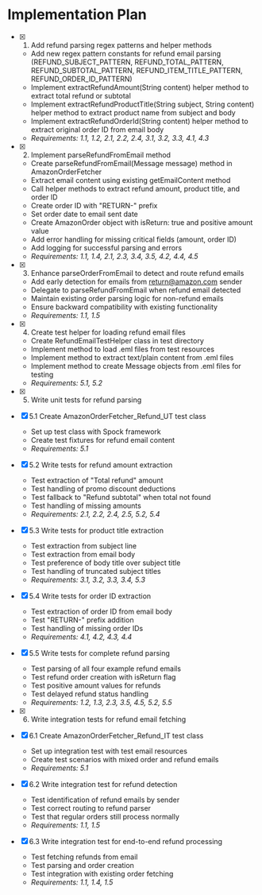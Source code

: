 # Implementation Plan

- [x] 1. Add refund parsing regex patterns and helper methods
  - Add new regex pattern constants for refund email parsing (REFUND_SUBJECT_PATTERN, REFUND_TOTAL_PATTERN, REFUND_SUBTOTAL_PATTERN, REFUND_ITEM_TITLE_PATTERN, REFUND_ORDER_ID_PATTERN)
  - Implement extractRefundAmount(String content) helper method to extract total refund or subtotal
  - Implement extractRefundProductTitle(String subject, String content) helper method to extract product name from subject and body
  - Implement extractRefundOrderId(String content) helper method to extract original order ID from email body
  - _Requirements: 1.1, 1.2, 2.1, 2.2, 2.4, 3.1, 3.2, 3.3, 4.1, 4.3_

- [x] 2. Implement parseRefundFromEmail method
  - Create parseRefundFromEmail(Message message) method in AmazonOrderFetcher
  - Extract email content using existing getEmailContent method
  - Call helper methods to extract refund amount, product title, and order ID
  - Create order ID with "RETURN-" prefix
  - Set order date to email sent date
  - Create AmazonOrder object with isReturn: true and positive amount value
  - Add error handling for missing critical fields (amount, order ID)
  - Add logging for successful parsing and errors
  - _Requirements: 1.1, 1.4, 2.1, 2.3, 3.4, 3.5, 4.2, 4.4, 4.5_

- [x] 3. Enhance parseOrderFromEmail to detect and route refund emails
  - Add early detection for emails from return@amazon.com sender
  - Delegate to parseRefundFromEmail when refund email detected
  - Maintain existing order parsing logic for non-refund emails
  - Ensure backward compatibility with existing functionality
  - _Requirements: 1.1, 1.5_

- [x] 4. Create test helper for loading refund email files
  - Create RefundEmailTestHelper class in test directory
  - Implement method to load .eml files from test resources
  - Implement method to extract text/plain content from .eml files
  - Implement method to create Message objects from .eml files for testing
  - _Requirements: 5.1, 5.2_

- [x] 5. Write unit tests for refund parsing
- [x] 5.1 Create AmazonOrderFetcher_Refund_UT test class
  - Set up test class with Spock framework
  - Create test fixtures for refund email content
  - _Requirements: 5.1_

- [x] 5.2 Write tests for refund amount extraction
  - Test extraction of "Total refund" amount
  - Test handling of promo discount deductions
  - Test fallback to "Refund subtotal" when total not found
  - Test handling of missing amounts
  - _Requirements: 2.1, 2.2, 2.4, 2.5, 5.2, 5.4_

- [x] 5.3 Write tests for product title extraction
  - Test extraction from subject line
  - Test extraction from email body
  - Test preference of body title over subject title
  - Test handling of truncated subject titles
  - _Requirements: 3.1, 3.2, 3.3, 3.4, 5.3_

- [x] 5.4 Write tests for order ID extraction
  - Test extraction of order ID from email body
  - Test "RETURN-" prefix addition
  - Test handling of missing order IDs
  - _Requirements: 4.1, 4.2, 4.3, 4.4_

- [x] 5.5 Write tests for complete refund parsing
  - Test parsing of all four example refund emails
  - Test refund order creation with isReturn flag
  - Test positive amount values for refunds
  - Test delayed refund status handling
  - _Requirements: 1.2, 1.3, 2.3, 3.5, 4.5, 5.2, 5.5_

- [x] 6. Write integration tests for refund email fetching
- [x] 6.1 Create AmazonOrderFetcher_Refund_IT test class
  - Set up integration test with test email resources
  - Create test scenarios with mixed order and refund emails
  - _Requirements: 5.1_

- [x] 6.2 Write integration test for refund detection
  - Test identification of refund emails by sender
  - Test correct routing to refund parser
  - Test that regular orders still process normally
  - _Requirements: 1.1, 1.5_

- [x] 6.3 Write integration test for end-to-end refund processing
  - Test fetching refunds from email
  - Test parsing and order creation
  - Test integration with existing order fetching
  - _Requirements: 1.1, 1.4, 1.5_
